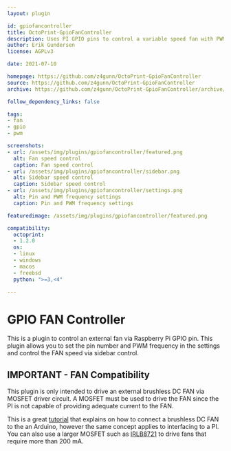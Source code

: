 ```yaml
---
layout: plugin

id: gpiofancontroller
title: OctoPrint-GpioFanController
description: Uses PI GPIO pins to control a variable speed fan with PWM
author: Erik Gundersen
license: AGPLv3

date: 2021-07-10

homepage: https://github.com/z4gunn/OctoPrint-GpioFanController
source: https://github.com/z4gunn/OctoPrint-GpioFanController
archive: https://github.com/z4gunn/OctoPrint-GpioFanController/archive/master.zip

follow_dependency_links: false

tags:
- fan
- gpio
- pwm

screenshots:
- url: /assets/img/plugins/gpiofancontroller/featured.png
  alt: Fan speed control
  caption: Fan speed control
- url: /assets/img/plugins/gpiofancontroller/sidebar.png
  alt: Sidebar speed control
  caption: Sidebar speed control
- url: /assets/img/plugins/gpiofancontroller/settings.png
  alt: Pin and PWM frequency settings
  caption: Pin and PWM frequency settings

featuredimage: /assets/img/plugins/gpiofancontroller/featured.png

compatibility:
  octoprint:
  - 1.2.0
  os:
  - linux
  - windows
  - macos
  - freebsd
  python: ">=3,<4"

---
```


GPIO FAN Controller
=========================
This is a plugin to control an external fan via Raspberry Pi GPIO pin. This plugin allows you to set the pin number and PWM frequency in the settings and control the FAN speed via sidebar control.

## IMPORTANT - FAN Compatibility

This plugin is only intended to drive an external brushless DC FAN via MOSFET driver circuit.  A MOSFET must be used to drive the FAN since the PI is not capable of providing adequate current to the FAN.  

This is a great [tutorial](https://create.arduino.cc/projecthub/ejshea/connecting-an-n-channel-mosfet-7e0242) that explains on how to connect a brushless DC FAN to the an Arduino, however the same concept applies to interfacing to a PI.  You can also use a larger MOSFET such as [IRLB8721](https://www.adafruit.com/product/355) to drive fans that require more than  200 mA.